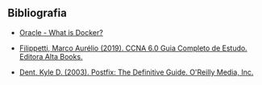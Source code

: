 ## Bibliografia 

- [Oracle - What is Docker?](https://www.oracle.com/cloud/cloud-native/container-registry/what-is-docker/)

- [Filippetti, Marco Aurélio (2019). CCNA 6.0 Guia Completo de Estudo. Editora Alta Books.](https://amzn.to/4ftP9Ie)

- [Dent, Kyle D. (2003). Postfix: The Definitive Guide. O'Reilly Media, Inc.](https://amzn.to/3P2Vuje)